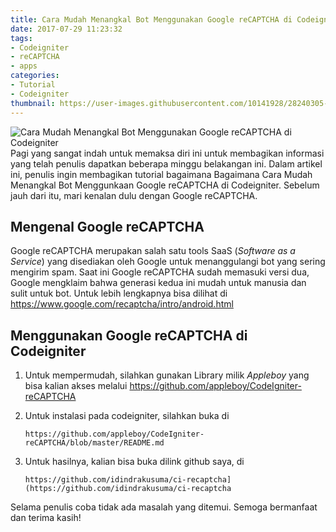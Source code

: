 ```yaml
---
title: Cara Mudah Menangkal Bot Menggunakan Google reCAPTCHA di Codeigniter
date: 2017-07-29 11:23:32
tags:
- Codeigniter
- reCAPTCHA
- apps
categories: 
- Tutorial
- Codeigniter
thumbnail: https://user-images.githubusercontent.com/10141928/28240305-7e6da568-69a9-11e7-9a8c-771c334cb28a.png
---
```


![Cara Mudah Menangkal Bot Menggunakan Google reCAPTCHA di Codeigniter](https://user-images.githubusercontent.com/10141928/28240305-7e6da568-69a9-11e7-9a8c-771c334cb28a.png)
Pagi yang sangat indah untuk memaksa diri ini untuk membagikan informasi yang telah penulis dapatkan beberapa minggu belakangan ini. Dalam artikel ini, penulis ingin membagikan tutorial bagaimana Bagaimana Cara Mudah Menangkal Bot Menggunkaan Google reCAPTCHA di Codeigniter. Sebelum jauh dari itu, mari kenalan dulu dengan Google reCAPTCHA. 
<!-- more -->

## Mengenal Google reCAPTCHA
Google reCAPTCHA merupakan salah satu tools SaaS (_Software as a Service_) yang disediakan oleh Google untuk menanggulangi bot yang sering mengirim spam. Saat ini Google reCAPTCHA sudah memasuki versi dua, Google mengklaim bahwa
generasi kedua ini mudah untuk manusia dan sulit untuk bot. Untuk lebih lengkapnya bisa dilihat di https://www.google.com/recaptcha/intro/android.html

## Menggunakan Google reCAPTCHA di Codeigniter
1. Untuk mempermudah, silahkan gunakan Library milik *Appleboy* yang bisa kalian akses melalui https://github.com/appleboy/CodeIgniter-reCAPTCHA

2. Untuk instalasi pada codeigniter, silahkan buka di 
    ```
    https://github.com/appleboy/CodeIgniter-reCAPTCHA/blob/master/README.md
    ```
3. Untuk hasilnya, kalian bisa buka dilink github saya, di 
    ```
    https://github.com/idindrakusuma/ci-recaptcha](https://github.com/idindrakusuma/ci-recaptcha
    ```
Selama penulis coba tidak ada masalah yang ditemui. Semoga bermanfaat dan terima kasih!